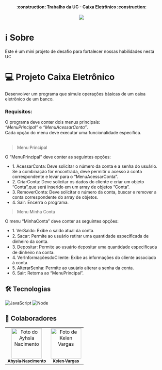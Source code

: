 <h4 align="center"> 
    :construction:  Trabalho da UC - Caixa Eletrônico :construction: 
</h4>
<p align="center">
<img loading="lazy" src="http://img.shields.io/static/v1?label=STATUS&message=%20EM_DESENVOLVIMENTO&color=GREEN&style=for-the-badge"/>
</p>

# :information_source: Sobre 
 Este é um mini projeto de desafio para fortalecer nossas habilidades nesta UC

 # 💻 Projeto Caixa Eletrônico
Desenvolver um programa que simule operações básicas de um caixa eletrônico de um banco. 
<h3><strong>Requisitos:</strong></h3>

O programa deve conter dois menus principais:<br>
<em>“MenuPrincipal”</em> e <em>“MenuAcessarConta”</em>.<br>
Cada opção do menu deve executar uma funcionalidade especíﬁca.<br><br>
> Menu Principal <br>

O “MenuPrincipal” deve conter as seguintes opções:
<ul>
<li> 1. AcessarConta: Deve solicitar o número da conta e a senha do usuário. </li>
Se a combinação for encontrada, deve permitir o acesso à conta correspondente e levar para o “MenuAcessarConta”.
<li> 2. CriarConta: Deve solicitar os dados do cliente e criar um objeto “Conta”,que será inserido em um array de objetos “Conta”. </li>
<li> 3. RemoverConta: Deve solicitar o número da conta, buscar e remover a conta correspondente do array de objetos. </li>
<li> 4. Sair: Encerra o programa. </li>
 </ul>

> Menu Minha Conta<br>

O menu “MinhaConta” deve conter as seguintes opções:
<ul>
<li> 1. VerSaldo: Exibe o saldo atual da conta. </li>
<li> 2. Sacar: Permite ao usuário retirar uma quantidade especiﬁcada de dinheiro da conta.</li>
<li> 3. Depositar: Permite ao usuário depositar uma quantidade especiﬁcada de dinheiro na conta. </li>
<li> 4. VerInformaçõesdoCliente: Exibe as informações do cliente associado à conta.</li>
<li> 5. AlterarSenha: Permite ao usuário alterar a senha da conta.</li>
<li> 6. Sair: Retorna ao “MenuPrincipal”.</li>
</ul>



<h2> 🛠 Tecnologias</h2>

![JavaScript](https://img.shields.io/badge/JavaScript-F7DF1E?style=for-the-badge&logo=javascript&logoColor=black)
![Node](https://img.shields.io/badge/Node.js-43853D?style=for-the-badge&logo=node.js&logoColor=white)

<h2> 🤝 Colaboradores</h2>
<table>
  <tr>
    <td align="center">
      <a href="https://github.com/ahyslaNascimento" title="defina o titulo do link">
        <img src="https://avatars.githubusercontent.com/u/148401707?v=4" width="100px;" alt="Foto do Ayhsla Nacimento"/><br>
        <sub>
          <b>Ahysla Nascimento</b>
        </sub>
      </a>
    </td>
    <td align="center">
      <a href="https://github.com/KelenVargas" title="defina o titulo do link">
        <img src="https://avatars.githubusercontent.com/u/102633488?s=400&u=bb2ccd1d002ac0cf824b55a25ff07ad6a3552d90&v=4" width="100px;" alt="Foto de Kelen Vargas"/><br>
        <sub>
          <b>Kelen Vargas</b>
        </sub>
      </a>
    </td>   
</table>
